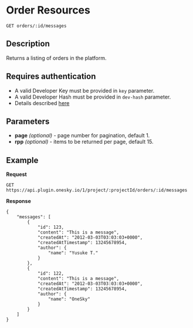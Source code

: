 # Order Resources

    GET orders/:id/messages

## Description
Returns a listing of orders in the platform.


## Requires authentication
- A valid Developer Key must be provided in `key` parameter.
- A valid Developer Hash must be provided in `dev-hash` parameter.
- Details described [here](/README.md#authentication)


## Parameters
- **page** _(optional)_ - page number for pagination, default 1.
- **rpp** _(optional)_ - items to be returned per page, default 15.


## Example
**Request**

    GET https://api.plugin.onesky.io/1/project/:projectId/orders/:id/messages

**Response**
```
{
    "messages": [
        {
            "id": 123,
            "content": "This is a message",
            "createdAt": "2012-03-03T03:03:03+0000",
            "createdAtTimestamp": 13245678954,
            "author": {
                "name": "Yusuke T."
            }
        },
        {
            "id": 122,
            "content": "This is a message",
            "createdAt": "2012-03-03T03:03:03+0000",
            "createdAtTimestamp": 13245678954,
            "author": {
                "name": "OneSky"
            }
        }
    ]
}
```
